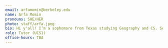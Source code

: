 ```yaml
---
email: arfamomin@berkeley.edu
name: Arfa Momin
pronouns: SHE/HER
photo: staff/arfa.jpeg
bio: Hi y'all! I’m a sophomore from Texas studying Geography and CS. Some things I enjoy are art, cool maps, matcha lattes, and messing around on Google Earth. 
role: Tutor (UCS1)
office-hours: TBA
---
```

